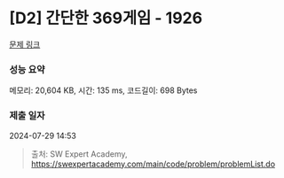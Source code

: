 # [D2] 간단한 369게임 - 1926 

[문제 링크](https://swexpertacademy.com/main/code/problem/problemDetail.do?contestProbId=AV5PTeo6AHUDFAUq) 

### 성능 요약

메모리: 20,604 KB, 시간: 135 ms, 코드길이: 698 Bytes

### 제출 일자

2024-07-29 14:53



> 출처: SW Expert Academy, https://swexpertacademy.com/main/code/problem/problemList.do